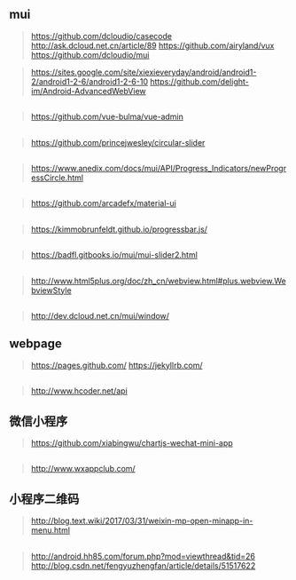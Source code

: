 ## mui
> https://github.com/dcloudio/casecode
> http://ask.dcloud.net.cn/article/89
> https://github.com/airyland/vux
> https://github.com/dcloudio/mui

> https://sites.google.com/site/xiexieveryday/android/android1-2/android1-2-6/android1-2-6-10
> https://github.com/delight-im/Android-AdvancedWebView
## 
> https://github.com/vue-bulma/vue-admin
##
> https://github.com/princejwesley/circular-slider
## 
> https://www.anedix.com/docs/mui/API/Progress_Indicators/newProgressCircle.html
##
> https://github.com/arcadefx/material-ui
##
> https://kimmobrunfeldt.github.io/progressbar.js/
## 
> https://badfl.gitbooks.io/mui/mui-slider2.html
## 
> http://www.html5plus.org/doc/zh_cn/webview.html#plus.webview.WebviewStyle
## 
> http://dev.dcloud.net.cn/mui/window/
## webpage
> https://pages.github.com/
> https://jekyllrb.com/
##
> http://www.hcoder.net/api
## 微信小程序
> https://github.com/xiabingwu/chartjs-wechat-mini-app
##
> http://www.wxappclub.com/
## 小程序二维码
> http://blog.text.wiki/2017/03/31/weixin-mp-open-minapp-in-menu.html
##
> http://android.hh85.com/forum.php?mod=viewthread&tid=26
> http://blog.csdn.net/fengyuzhengfan/article/details/51517622
